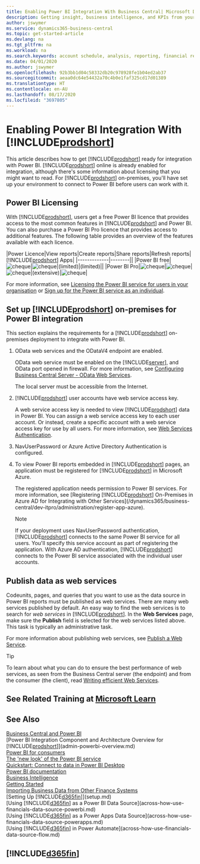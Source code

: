 ```yaml
---
title: Enabling Power BI Integration With Business Central| Microsoft Docs
description: Getting insight, business intelligence, and KPIs from your Business Central data is easy with the Business Central apps for Power BI.
author: jswymer
ms.service: dynamics365-business-central
ms.topic: get-started-article
ms.devlang: na
ms.tgt_pltfrm: na
ms.workload: na
ms.search.keywords: account schedule, analysis, reporting, financial report, business intelligence, KPI
ms.date: 04/01/2020
ms.author: jswymer
ms.openlocfilehash: 92b3bb1d04c58332db20c978928fe1b04ed2ab37
ms.sourcegitcommit: aeaa0dc64e54432a70c4b0e1faf325cd17d01389
ms.translationtype: HT
ms.contentlocale: en-AU
ms.lasthandoff: 08/17/2020
ms.locfileid: "3697805"
---
```

# <a name="enabling-power-bi-integration-with-prodshort"></a>Enabling Power BI Integration With [!INCLUDE[prodshort](includes/prodshort.md)]

This article describes how to get [!INCLUDE[prodshort](includes/prodshort.md)] ready for integration with Power BI. [!INCLUDE[prodshort](includes/prodshort.md)] online is already enabled for integration, although there's some information about licensing that you might want to read. For [!INCLUDE[prodshort](includes/prodshort.md)] on-premises, you'll have set up your environment to connect to Power BI before users can work with it.

## <a name="power-bi-licensing"></a><a name="license"></a>Power BI Licensing

With [!INCLUDE[prodshort](includes/prodshort.md)], users get a free Power BI licence that provides access to the most common features in [!INCLUDE[prodshort](includes/prodshort.md)] and Power BI. You can also purchase a Power BI Pro licence that provides access to additional features. The following table provides an overview of the features available with each licence.

|Power Licence|View reports|Create reports|Share reports|Refresh reports| [!INCLUDE[prodshort](includes/prodshort.md)] Apps|
|-------------|--------||
|Power BI free|![cheque](media/check.png)|![cheque](media/check.png)|(limited)|(limited)||
|Power BI Pro|![cheque](media/check.png)|![cheque](media/check.png)|![cheque](media/check.png)|(extensive)|![cheque](media/check.png)|

For more information, see [Licensing the Power BI service for users in your organisation](/power-bi/admin/service-admin-licensing-organization) or [Sign up for the Power BI service as an individual](/power-bi/fundamentals/service-self-service-signup-for-power-bi).

## <a name="set-up-prodshort-on-premises-for-power-bi-integration"></a><a name="setup"></a>Set up [!INCLUDE[prodshort](includes/prodshort.md)] on-premises for Power BI integration

This section explains the requirements for a [!INCLUDE[prodshort](includes/prodshort.md)] on-premises deployment to integrate with Power BI.

1. OData web services and the ODataV4 endpoint are enabled.

    OData web service must be enabled on the [!INCLUDE[server](includes/server.md)], and OData port opened in firewall. For more information, see [Configuring Business Central Server - OData Web Services](/dynamics365/business-central/dev-itpro/administration/configure-server-instance#ODataServices).
    
    The local server must be accessible from the Internet.

2. [!INCLUDE[prodshort](includes/prodshort.md)] user accounts have web service access key.

    A web service access key is needed to view [!INCLUDE[prodshort](includes/prodshort.md)] data in Power BI. You can assign a web service access key to each user account. Or instead, create a specific account with a web service access key for use by all users. For more information, see [Web Services Authentication](/dynamics365/business-central/dev-itpro/webservices/web-services-authentication#generate-a-web-service-access-key).

3. NavUserPassword or Azure Active Directory Authentication is configured.

4. To view Power BI reports embedded in [!INCLUDE[prodshort](includes/prodshort.md)] pages, an application must be registered for [!INCLUDE[prodshort](includes/prodshort.md)] in Microsoft Azure.

    The registered application needs permission to Power BI services. For more information, see [Registering [!INCLUDE[prodshort](includes/prodshort.md)] On-Premises in Azure AD for Integrating with Other Services](/dynamics365/business-central/dev-itpro/administration/register-app-azure).

    > [!NOTE]
    > If your deployment uses NavUserPassword authentication, [!INCLUDE[prodshort](includes/prodshort.md)] connects to the same Power BI service for all users. You'll specify this service account as part of registering the application. With Azure AD authentication, [!INCLUDE[prodshort](includes/prodshort.md)] connects to the Power BI service associated with the individual user accounts.

    <!-- Windows authentication can also be used but you can't get data from BC in Power BI -->

## <a name="publish-data-as-web-services"></a>Publish data as web services

Codeunits, pages, and queries that you want to use as the data source in Power BI reports must be published as web services. There are many web services published by default. An easy way to find the web services is to search for *web services* in [!INCLUDE[prodshort](includes/prodshort.md)]. In the **Web Services** page, make sure the **Publish** field is selected for the web services listed above. This task is typically an administrative task.

For more information about publishing web services, see [Publish a Web Service](across-how-publish-web-service.md).

> [!TIP]
> To learn about what you can do to ensure the best performance of web services, as seen from the Business Central server (the endpoint) and from the consumer (the client), read [Writing efficient Web Services](/dynamics365/business-central/dev-itpro/performance/performance-developer#writing-efficient-web-services).




## <a name="see-related-training-at-microsoft-learn"></a>See Related Training at [Microsoft Learn](/learn/modules/Configure-powerbi-excel-dynamics-365-business-central/index)

## <a name="see-also"></a>See Also

[Business Central and Power BI](admin-powerbi.md)  
[Power BI Integration Component and Architecture Overview for [!INCLUDE[prodshort](includes/prodshort.md)]](admin-powerbi-overview.md)  
[Power BI for consumers](/power-bi/consumer/end-user-consumer)  
[The 'new look' of the Power BI service](/power-bi/service-new-look)  
[Quickstart: Connect to data in Power BI Desktop](/power-bi/desktop-quickstart-connect-to-data)  
[Power BI documentation](/power-bi/)  
[Business Intelligence](bi.md)  
[Getting Started](product-get-started.md)  
[Importing Business Data from Other Finance Systems](across-import-data-configuration-packages.md)  
[Setting Up [!INCLUDE[d365fin](includes/d365fin_md.md)]](setup.md)  
[Using [!INCLUDE[d365fin](includes/d365fin_md.md)] as a Power BI Data Source](across-how-use-financials-data-source-powerbi.md)  
[Using [!INCLUDE[d365fin](includes/d365fin_md.md)] as a Power Apps Data Source](across-how-use-financials-data-source-powerapps.md)  
[Using [!INCLUDE[d365fin](includes/d365fin_md.md)] in Power Automate](across-how-use-financials-data-source-flow.md)  

## [!INCLUDE[d365fin](includes/free_trial_md.md)]  

